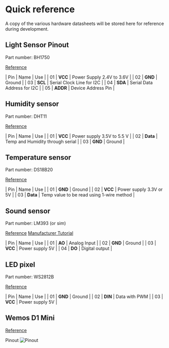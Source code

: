# Quick reference

A copy of the various hardware datasheets will be stored here for reference during development.

## Light Sensor Pinout
Part number: BH1750

[Reference](https://components101.com/sensors/bh1750-ambient-light-sensor)

| Pin | Name | Use |
| 01 | **VCC** | Power Supply 2.4V to 3.6V |
| 02 | **GND** | Ground |
| 03 | **SCL** | Serial Clock Line for I2C |
| 04 | **SDA** | Serial Data Address for I2C |
| 05 | **ADDR** | Device Address Pin |

## Humidity sensor
Part number: DHT11

[Reference](https://components101.com/dht11-temperature-sensor)

| Pin | Name | Use |
| 01 | **VCC** | Power supply 3.5V to 5.5 V |
| 02 | **Data** | Temp and Humidity through serial |
| 03 | **GND** | Ground |

## Temperature sensor
Part number: DS18B20

[Reference](https://components101.com/sensors/ds18b20-temperature-sensor)

| Pin | Name | Use |
| 01 | **GND** | Ground |
| 02 | **VCC** | Power supply 3.3V or 5V |
| 03 | **Data** | Temp value to be read using 1-wire method |

## Sound sensor
Part number: LM393 (or sim)

[Reference](https://components101.com/modules/lm393-sound-detection-sensor-module)
[Manufacturer Tutorial](https://osoyoo.com/2017/07/26/arduino-lesson-sound-detection-sensor/)

| Pin | Name | Use |
| 01 | **AO** | Analog Input |
| 02 | **GND** | Ground |
| 03 | **VCC** | Power supply 5V |
| 04 | **DO** | Digital output |

## LED pixel
Part number: WS2812B

[Reference](https://components101.com/displays/neopixel-led-strip)

| Pin | Name | Use |
| 01 | **GND** | Ground |
| 02 | **DIN** | Data with PWM |
| 03 | **VCC** | Power supply 5V |

## Wemos D1 Mini

[Reference](https://docs.zerynth.com/latest/official/board.zerynth.wemos_d1_mini/docs/index.html#pin-mapping)

Pinout
![Pinout](https://diyi0t.com/wp-content/uploads/2019/06/WeMosD1Mini_pinout.png)
